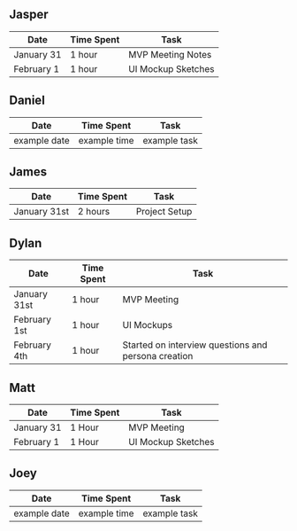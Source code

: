 ## Jasper
Date | Time Spent | Task
--- | --- | --- |
January 31 | 1 hour | MVP Meeting Notes
February 1 | 1 hour | UI Mockup Sketches

## Daniel
Date | Time Spent | Task
--- | --- | --- |
example date | example time | example task

## James
Date | Time Spent | Task
--- | --- | --- |
January 31st | 2 hours | Project Setup

## Dylan
Date | Time Spent | Task
--- | --- | --- |
January 31st | 1 hour | MVP Meeting |
February 1st | 1 hour | UI Mockups |
February 4th | 1 hour | Started on interview questions and persona creation |


## Matt
Date | Time Spent | Task
--- | --- | --- |
January 31 | 1 Hour | MVP Meeting
February 1 | 1 Hour | UI Mockup Sketches

## Joey
Date | Time Spent | Task
--- | --- | --- |
example date | example time | example task
